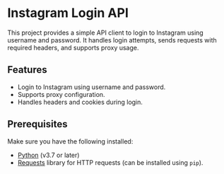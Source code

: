 # Instagram Login API

This project provides a simple API client to login to Instagram using username and password. It handles login attempts, sends requests with required headers, and supports proxy usage.

## Features 

- Login to Instagram using username and password.
- Supports proxy configuration.
- Handles headers and cookies during login.
 
## Prerequisites

Make sure you have the following installed:

- [Python](https://www.python.org/downloads/) (v3.7 or later)
- [Requests](https://pypi.org/project/requests/) library for HTTP requests (can be installed using `pip`). 
